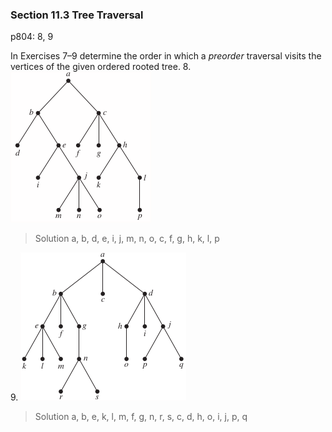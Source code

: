 ### Section 11.3 Tree Traversal
p804: 8, 9

In Exercises 7–9 determine the order in which a _preorder_ traversal visits the vertices of the given ordered rooted tree.
8\. ![Graph](../assets/1103_08.png)
>Solution
a, b, d, e, i, j, m, n, o, c, f, g, h, k, l, p

9\. ![Graph](../assets/1103_09.png)
>Solution
a, b, e, k, l, m, f, g, n, r, s, c, d, h, o, i, j, p, q
